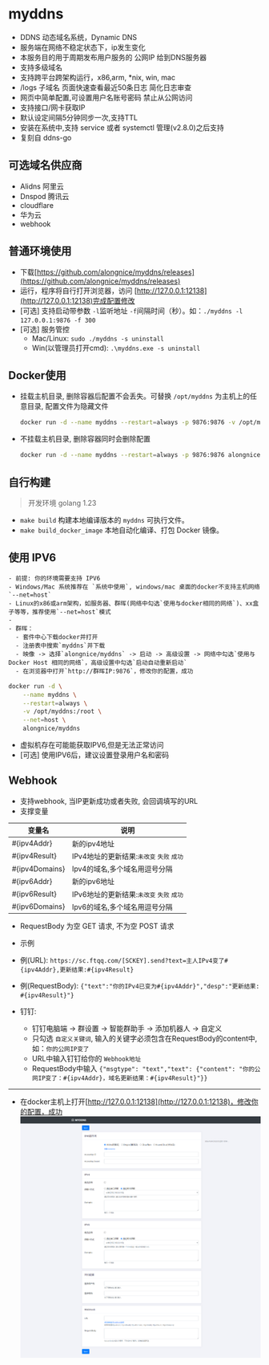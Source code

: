 # myddns
- DDNS 动态域名系统，Dynamic DNS
- 服务端在网络不稳定状态下，ip发生变化
- 本服务目的用于周期发布用户服务的 公网IP 给到DNS服务器
- 支持多级域名
- 支持跨平台跨架构运行，x86,arm,  *nix, win, mac
- /logs 子域名 页面快速查看最近50条日志 简化日志审查
- 网页中简单配置,可设置用户名账号密码 禁止从公网访问
- 支持接口/网卡获取IP
- 默认设定间隔5分钟同步一次,支持TTL
- 安装在系统中,支持 service 或者 systemctl 管理(v2.8.0)之后支持
- 复刻自 ddns-go


## 可选域名供应商

+ Alidns 阿里云
+ Dnspod 腾讯云
+ cloudflare
+ 华为云
+ webhook


## 普通环境使用

- 下载[https://github.com/alongnice/myddns/releases](https://github.com/alongnice/myddns/releases)
- 运行，程序将自行打开浏览器，访问 [http://127.0.0.1:12138](http://127.0.0.1:12138)完成配置修改
- [可选] 支持启动带参数 `-l`监听地址 `-f`间隔时间（秒）。如：`./myddns -l 127.0.0.1:9876 -f 300` 
- [可选] 服务管控
  - Mac/Linux: `sudo ./myddns -s uninstall` 
  - Win(以管理员打开cmd): `.\myddns.exe -s uninstall`



## Docker使用

- 挂载主机目录, 删除容器后配置不会丢失。可替换 `/opt/myddns` 为主机上的任意目录, 配置文件为隐藏文件

  ```bash
  docker run -d --name myddns --restart=always -p 9876:9876 -v /opt/myddns:/root alongnice/myddns
  ```

- 不挂载主机目录, 删除容器同时会删除配置

  ```bash
  docker run -d --name myddns --restart=always -p 9876:9876 alongnice/myddns
  ```

## 自行构建

> 开发环境 golang 1.23
+ `make build` 构建本地编译版本的 `myddns` 可执行文件。
+ `make build_docker_image` 本地自动化编译、打包 Docker 镜像。


## 使用 IPV6

    - 前提: 你的环境需要支持 IPV6
    - Windows/Mac 系统推荐在 `系统中使用`, windows/mac 桌面的docker不支持主机网络 `--net=host`
    - Linux的x86或arm架构，如服务器、群晖(网络中勾选`使用与docker相同的网络`)、xx盒子等等，推荐使用`--net=host`模式
    - 
    - 群晖：
      - 套件中心下载docker并打开
      - 注册表中搜索`myddns`并下载
      - 映像 -> 选择`alongnice/myddns` -> 启动 -> 高级设置 -> 网络中勾选`使用与 Docker Host 相同的网络`，高级设置中勾选`启动自动重新启动`
      - 在浏览器中打开`http://群晖IP:9876`，修改你的配置，成功

```bash
docker run -d \
    --name myddns \
    --restart=always \
    -v /opt/myddns:/root \
    --net=host \
    alongnice/myddns
```
- 虚拟机存在可能能获取IPV6,但是无法正常访问
- [可选] 使用IPV6后，建议设置登录用户名和密码

## Webhook

- 支持webhook, 当IP更新成功或者失败, 会回调填写的URL
- 支撑变量
  
| 变量名 | 说明 |
| ----- | ---- |
| #{ipv4Addr}| 新的ipv4地址 |
| #{ipv4Result}| IPv4地址的更新结果:`未改变` `失败` `成功` |
| #{ipv4Domains}|Ipv4的域名,多个域名用逗号分隔 |
| #{ipv6Addr}| 新的ipv6地址 |
| #{ipv6Result}| IPv6地址的更新结果:`未改变` `失败` `成功` |
| #{ipv6Domains}|Ipv6的域名,多个域名用逗号分隔 |

- RequestBody 为空 GET 请求, 不为空 POST 请求
- 示例
- 例(URL):  `https://sc.ftqq.com/[SCKEY].send?text=主人IPv4变了#{ipv4Addr},更新结果:#{ipv4Result}`
- 例(RequestBody): `{"text":"你的IPv4已变为#{ipv4Addr}","desp":"更新结果: #{ipv4Result}"}`


- 钉钉:
  - 钉钉电脑端 -> 群设置 -> 智能群助手 -> 添加机器人 -> 自定义
  - 只勾选 `自定义关键词`, 输入的关键字必须包含在RequestBody的content中, 如：`你的公网IP变了`
  - URL中输入钉钉给你的 `Webhook地址` 
  - RequestBody中输入 `{"msgtype": "text","text": {"content": "你的公网IP变了：#{ipv4Addr}，域名更新结果：#{ipv4Result}"}}`
---

- 在docker主机上打开[http://127.0.0.1:12138](http://127.0.0.1:12138)，修改你的配置，成功
![avatar](myddns.png)